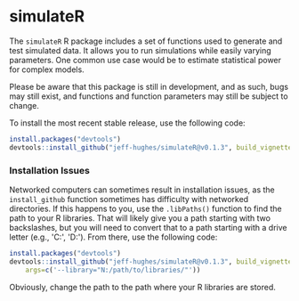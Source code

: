 <!-- README.md is generated from README.Rmd. Please edit that file -->
simulateR
=========

The `simulateR` R package includes a set of functions used to generate and test simulated data. It allows you to run simulations while easily varying parameters. One common use case would be to estimate statistical power for complex models.

Please be aware that this package is still in development, and as such, bugs may still exist, and functions and function parameters may still be subject to change.

To install the most recent stable release, use the following code:

``` r
install.packages("devtools")
devtools::install_github("jeff-hughes/simulateR@v0.1.3", build_vignettes=TRUE)
```

### Installation Issues

Networked computers can sometimes result in installation issues, as the `install_github` function sometimes has difficulty with networked directories. If this happens to you, use the `.libPaths()` function to find the path to your R libraries. That will likely give you a path starting with two backslashes, but you will need to convert that to a path starting with a drive letter (e.g., 'C:', 'D:'). From there, use the following code:

``` r
install.packages("devtools")
devtools::install_github("jeff-hughes/simulateR@v0.1.3", build_vignettes=TRUE,
    args=c('--library="N:/path/to/libraries/"'))
```

Obviously, change the path to the path where your R libraries are stored.
